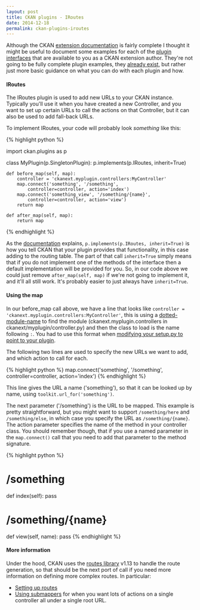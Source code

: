 ```yaml
---
layout: post
title: CKAN plugins - IRoutes
date: 2014-12-18
permalink: ckan-plugins-iroutes
---
```


Although the CKAN [extension documentation](http://docs.ckan.org/en/latest/extensions/index.html)
is fairly complete I thought it might be useful to document some examples for each of the
[plugin interfaces](http://docs.ckan.org/en/latest/extensions/plugin-interfaces.html) that are
available to you as a CKAN extension author. They're not going to be fully complete plugin examples,
they [already exist](https://github.com/ckan/ckan/tree/master/ckanext), but rather just more basic
guidance on what you can do with each plugin and how.


#### IRoutes

The IRoutes plugin is used to add new URLs to your CKAN instance.  Typically you'll use
it when you have created a new Controller, and you want to set up certain URLs to call
the actions on that Controller, but it can also be used to add fall-back URLs.

To implement IRoutes, your code will probably look *something* like this:

{% highlight python %}

import ckan.plugins as p

class MyPlugin(p.SingletonPlugin):
    p.implements(p.IRoutes, inherit=True)

    def before_map(self, map):
        controller = 'ckanext.myplugin.controllers:MyController'
        map.connect('something', '/something',
            controller=controller, action='index')
        map.connect('something_view', '/something/{name}',
            controller=controller, action='view')
        return map

    def after_map(self, map):
        return map

{% endhighlight %}

As the [documentation](http://docs.ckan.org/en/latest/extensions/plugin-interfaces.html?highlight=implements#ckan.plugins.implements)
explains, ```p.implements(p.IRoutes, inherit=True)``` is how you tell CKAN that your
plugin provides that functionality, in this case adding to the routing table. The part
of that call ```inherit=True``` simply means that if you do not implement one of the
methods of the interface then a default implementation will be provided for you.  So,
in our code above we could just remove ```after_map(self, map)``` if we're not going
to implement it, and it'll all still work.  It's probably easier to just always have
```inherit=True```.

#### Using the map

In our before_map call above, we have a line that looks like
```controller = 'ckanext.myplugin.controllers:MyController'```, this is using a
[dotted-module-name](https://docs.python.org/2/tutorial/modules.html#packages)
to find the module (ckanext.myplugin.controllers in ckanext/myplugin/controller.py)
 and then the class to load is the name following ```:```.  You had to use this
 format when [modifying your setup.py to point to your plugin](http://docs.ckan.org/en/latest/extensions/tutorial.html#adding-the-plugin-to-setup-py).

The following two lines are used to specify the new URLs we want to add, and which
action to call for each.

{% highlight python %}
map.connect('something', '/something', controller=controller,
    action='index')
{% endhighlight %}

This line gives the URL a name ('something'), so that it can be looked up by name,
using ```toolkit.url_for('something')```.

The next parameter ('/something') is the URL to be mapped. This example is pretty
straightforward, but you might want to support ```/something/here``` and
```/something/else```, in which case you specify the URL as ```/something/{name}```.
The action parameter specifies the name of the method in your controller class. You
should remember though, that if you use a named parameter in the ```map.connect()```
call that you need to add that parameter to the method signature.

{% highlight python %}

# /something
def index(self):
    pass

# /something/{name}
def view(self, name):
    pass
{% endhighlight %}

#### More information

Under the hood, CKAN uses the [routes library](http://routes.readthedocs.org/en/latest/) v1.13
to handle the route generation, so that should be the next port of call if you need more
information on defining more complex routes. In particular:

 * [Setting up routes](http://routes.readthedocs.org/en/latest/setting_up.html)
 * [Using submappers](http://routes.readthedocs.org/en/latest/setting_up.html#submappers) for when
    you want lots of actions on a single controller all under a single root URL.
